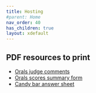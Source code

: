 ```yaml
---
title: Hosting
#parent: Home
nav_order: 40
has_children: true
layout: xdefault
---
```


<!--
## Contents

* [Host instructions](host-instructions)
* [Host copy list](host-copies)
* [Written contest script](written-script)
* [Orals contest script](orals-contestant)
* [Orals judge instructions](orals-judges)
* [Orals extra paper](orals-extrapaper) - used for extra paper on the contest.
-->

## PDF resources to print

* [Orals judge comments](../resources/oralcomments.pdf)
* [Orals scores summary form](../resources/oralsummaryform.pdf)
* [Candy bar answer sheet](../resources/candybar-answersheet.pdf)
